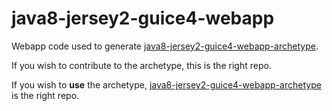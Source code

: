 # java8-jersey2-guice4-webapp

Webapp code used to generate [java8-jersey2-guice4-webapp-archetype](https://github.com/thingleme/java8-jersey2-guice4-webapp-archetype).

If you wish to contribute to the archetype, this is the right repo.

If you wish to **use** the archetype, [java8-jersey2-guice4-webapp-archetype](https://github.com/thingleme/java8-jersey2-guice4-webapp-archetype) is the right repo.
